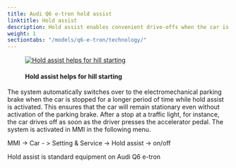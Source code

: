```yaml
---
title: Audi Q6 e-tron hold assist
linktitle: Hold assist
description: Hold assist enables convenient drive-offs when the car is on the usual inclines and descents of street traffic, and it prevents the vehicle from rolling.
weight: 1
sectiontabs: "/models/q6-e-tron/technology/"
---
```

<!-- markdownlint-disable MD033 -->
<figure>
    <a href="https://media.electrichasgoneaudi.net/multimedia/models/e-tron/technology/drivingassistance/holdassist/holdassist.jpg">
        <img src="https://media.electrichasgoneaudi.net/multimedia/models/e-tron/technology/drivingassistance/holdassist/holdassists.jpg"
        class="img-fluid" alt="Hold assist helps for hill starting" title="Hold assist helps for hill starting">
    </a>
    <figcaption><h4>Hold assist helps for hill starting</h4></figcaption>
</figure>

 The system automatically switches over to the electromechanical parking brake when the car is stopped for a longer period of time while hold assist is activated. This ensures that the car will remain stationary even without activation of the parking brake. After a stop at a traffic light, for instance, the car drives off as soon as the driver presses the accelerator pedal. The system is activated in MMI in the following menu.

MMI -> Car - > Setting & Service -> Hold assist -> on/off

Hold assist is standard equipment on Audi Q6 e-tron
